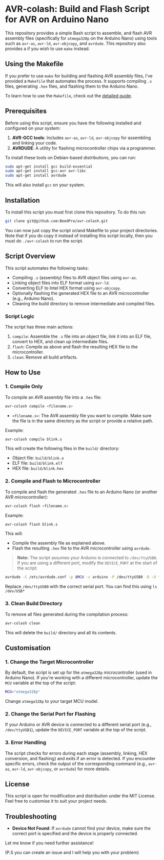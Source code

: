 # AVR-colash: Build and Flash Script for AVR on Arduino Nano

This repository provides a simple Bash script to assemble, and flash AVR assembly files (specifically for `atmega328p` on the Arduino Nano) using tools such as `avr-as`, `avr-ld`, `avr-objcopy`, and `avrdude`. This repository also provides a if you wish to use `make` instead.

## Using the Makefile

If you prefer to use `make` for building and flashing AVR assembly files, I've provided a `Makefile` that automates the process. It supports compiling `.s` files, generating `.hex` files, and flashing them to the Arduino Nano.

To learn how to use the `Makefile`, check out the [detailed guide](./README_Makefile.md).

## Prerequisites

Before using this script, ensure you have the following installed and configured on your system:

1. **AVR-GCC tools**: Includes `avr-as`, `avr-ld`, `avr-objcopy` for assembling and linking your code.
2. **AVRDUDE**: A utility for flashing microcontroller chips via a programmer.

To install these tools on Debian-based distributions, you can run:
```bash
sudo apt-get install gcc build-essential
sudo apt-get install gcc-avr avr-libc
sudo apt-get install avrdude
```
This will also install `gcc` on your system.


## Installation
To install this script you must first clone this repository. To do this run:
```bash
git clone git@github.com:BeedPro/avr-colash.git
```
You can now just copy the script or/and Makefile to your project directories. Note that if you do copy it instead of installing this script locally, then you must do `./avr-colash` to run the script.

## Script Overview

This script automates the following tasks:
- Compiling `.s` (assembly) files to AVR object files using `avr-as`.
- Linking object files into ELF format using `avr-ld`.
- Converting ELF to Intel HEX format using `avr-objcopy`.
- Optionally flashing the generated HEX file to an AVR microcontroller (e.g., Arduino Nano).
- Cleaning the build directory to remove intermediate and compiled files.

### Script Logic

The script has three main actions:
1. `compile`: Assemble the `.s` file into an object file, link it into an ELF file, convert to HEX, and clean up intermediate files.
2. `flash`: Compile as above and flash the resulting HEX file to the microcontroller.
3. `clean`: Remove all build artifacts.

## How to Use

### 1. **Compile Only**

To compile an AVR assembly file into a `.hex` file:

```bash
avr-colash compile <filename.s>
```

- `<filename.s>`: The AVR assembly file you want to compile. Make sure the file is in the same directory as the script or provide a relative path.

Example:

```bash
avr-colash compile blink.s
```

This will create the following files in the `build/` directory:
- Object file: `build/blink.o`
- ELF file: `build/blink.elf`
- HEX file: `build/blink.hex`

### 2. **Compile and Flash to Microcontroller**

To compile and flash the generated `.hex` file to an Arduino Nano (or another AVR microcontroller):

```bash
avr-colash flash <filename.s>
```

Example:

```bash
avr-colash flash blink.s
```

This will:
- Compile the assembly file as explained above.
- Flash the resulting `.hex` file to the AVR microcontroller using `avrdude`.

> **Note:** The script assumes your Arduino is connected to `/dev/ttyUSB0`. If you are using a different port, modify the `DEVICE_PORT` at the start of the script:
```bash
avrdude -C /etc/avrdude.conf -p $MCU -c arduino -P /dev/ttyUSB0 -D -U flash:w:"$BUILD_DIR/$BASENAME.hex":i
```
Replace `/dev/ttyUSB0` with the correct serial port. You can find this using `ls /dev/USB*`

### 3. **Clean Build Directory**

To remove all files generated during the compilation process:

```bash
avr-colash clean
```

This will delete the `build/` directory and all its contents.

## Customisation

### 1. **Change the Target Microcontroller**

By default, the script is set up for the `atmega328p` microcontroller (used in Arduino Nano). If you're working with a different microcontroller, update the `MCU` variable at the top of the script:
```bash
MCU="atmega328p"
```
Change `atmega328p` to your target MCU model.

### 2. **Change the Serial Port for Flashing**

If your Arduino or AVR device is connected to a different serial port (e.g., `/dev/ttyUSB1`), update the `DEVICE_PORT` variable at the top of the script.

### 3. **Error Handling**

The script checks for errors during each stage (assembly, linking, HEX conversion, and flashing) and exits if an error is detected. If you encounter specific errors, check the output of the corresponding command (e.g., `avr-as`, `avr-ld`, `avr-objcopy`, or `avrdude`) for more details.

## License

This script is open for modification and distribution under the MIT License. Feel free to customise it to suit your project needs.

## Troubleshooting

- **Device Not Found**: If `avrdude` cannot find your device, make sure the correct port is specified and the device is properly connected.

Let me know if you need further assistance!

(P.S you can create an issue and I will help you with your problem)

